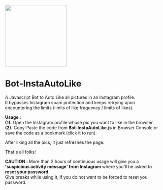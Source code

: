 <img src="https://freepngimg.com/thumb/terminator/21148-9-terminator-picture.png" width="200" />  

# Bot-InstaAutoLike
A Javascript Bot to Auto Like all pictures in an Instagram profile.  
It bypasses Instagram spam protection and keeps retrying upon encountering the limits (limits of like frequency / limits of likes).  

**Usage :**  
**(1).** Open the Instagram profile whose pic you want to like in the browser.  
**(2).** Copy-Paste the code from **Bot-InstaAutoLike.js** in Browser Console or save the code as a bookmark (click it to run).  

After liking all the pics, it just refreshes the page.  

That's all folks!

**CAUTION :** More than 2 hours of continuous usage will give you a **'suspicious activity message' from Instagram** where you'll be asked to **reset your password**.  
Give breaks while using it, if you do not want to be forced to reset you password.
